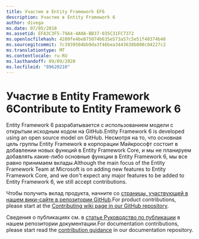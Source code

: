 ```yaml
---
title: Участие в Entity Framework EF6
description: Участие в Entity Framework 6
author: divega
ms.date: 07/05/2018
ms.assetid: EFA3C3F5-79A4-4A0A-BB37-035C31FC7372
ms.openlocfilehash: 4280fe4be875074b635e573a57c5e51f40374b48
ms.sourcegitcommit: 7c3939504bb9da3f46bea3443638b808c04227c2
ms.translationtype: MT
ms.contentlocale: ru-RU
ms.lasthandoff: 09/09/2020
ms.locfileid: "89620210"
---
```

# <a name="contribute-to-entity-framework-6"></a><span data-ttu-id="6e2b6-103">Участие в Entity Framework 6</span><span class="sxs-lookup"><span data-stu-id="6e2b6-103">Contribute to Entity Framework 6</span></span>
<span data-ttu-id="6e2b6-104">Entity Framework 6 разрабатывается с использованием модели с открытым исходным кодом на GitHub.</span><span class="sxs-lookup"><span data-stu-id="6e2b6-104">Entity Framework 6 is developed using an open source model on GitHub.</span></span> <span data-ttu-id="6e2b6-105">Несмотря на то, что основная цель группы Entity Framework в корпорации Майкрософт состоит в добавлении новых функций в Entity Framework Core, и мы не планируем добавлять какие-либо основные функции в Entity Framework 6, мы все равно принимаем вклады.</span><span class="sxs-lookup"><span data-stu-id="6e2b6-105">Although the main focus of the Entity Framework Team at Microsoft is on adding new features to Entity Framework Core, and we don't expect any major features to be added to Entity Framework 6, we still accept contributions.</span></span>

<span data-ttu-id="6e2b6-106">Чтобы получить вклад продукта, начните со [страницы, участвующей в нашем вики-сайте в репозитории GitHub](https://github.com/aspnet/EntityFramework6/wiki/Contributing).</span><span class="sxs-lookup"><span data-stu-id="6e2b6-106">For product contributions, please start at the [Contributing wiki page in our GitHub repository](https://github.com/aspnet/EntityFramework6/wiki/Contributing).</span></span>

<span data-ttu-id="6e2b6-107">Сведения о публикациях см. в [статье Руководство по публикации](https://github.com/dotnet/EntityFramework.Docs/blob/master/CONTRIBUTING.md) в нашем репозитории документации.</span><span class="sxs-lookup"><span data-stu-id="6e2b6-107">For documentation contributions, please start read the [contribution guidance](https://github.com/dotnet/EntityFramework.Docs/blob/master/CONTRIBUTING.md) in our documentation repository.</span></span>

